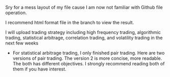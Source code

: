 Sry for a mess layout of my file cause I am now not familiar with Github file operation.


I recommend html format file in the branch to view the result.  

I will upload trading strategy including high frequency trading, algorithmic trading, statistical arbitrage, correlation trading, and volatility trading in the next few weeks

- For statistical arbitrage trading, I only finished pair trading. 
  Here are two versions of pair trading. The version 2 is more concise, more readable. The both has different objectives. I strongly         recommend reading both of them if you have interest.
